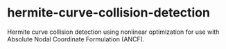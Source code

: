 hermite-curve-collision-detection
=================================

Hermite curve collision detection using nonlinear optimization for use with Absolute Nodal Coordinate Formulation (ANCF).
